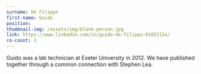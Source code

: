 ```yaml
---
surname: De Filippo
first-name: Guido
position: 
thumbnail-img: /assets/img/blank-person.jpg
link: https://www.linkedin.com/in/guido-de-filippo-0185213a/
co-count: 1
---
```


Guido was a lab technician at Exeter University in 2012. We have published together through a common connection with Stephen Lea.

